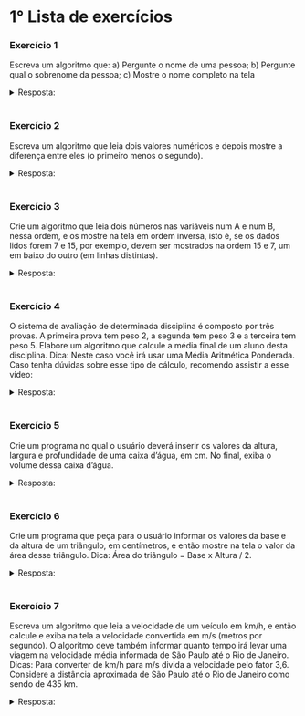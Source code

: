 # 1° Lista de exercícios 

### Exercício 1
Escreva um algoritmo que:
a) Pergunte o nome de uma pessoa;
b) Pergunte qual o sobrenome da pessoa;
c) Mostre o nome completo na tela
<details>
<summary>Resposta:</summary>

```c
programa
{
	cadeia nome, sobre_nome
	inteiro idade
	
	
	funcao inicio()
	{
		/* Solicitando informações */
		escreva("Digite seu primeiro nome: ")
		leia(nome)
		escreva("Digite o seu sobrenome: ")
		leia(sobre_nome)
		escreva("Digite sua idade: ")
		leia(idade)
		
		/*Mostrando infornações na tela*/
		escreva("\nSeu nome é: ", nome," ", sobre_nome, ", e sua idade é: ", idade, " anos.")
		
	}
}
```
</details>
<br/>

### Exercício 2
Escreva um algoritmo que leia dois valores numéricos e depois mostre a diferença entre eles (o primeiro menos o segundo).
<details>
<summary>Resposta:</summary>

```c
programa
{
	real num_1, num_2, soma, sub, mult, div,resto
	caracter operacao
	
	funcao inicio()
	{	
		/* Solicitação de dados */
		escreva("Escreva o primeiro número: ")
		leia(num_1)
		escreva("Escreva o primeiro número: ")
		leia(num_2)
		escreva("\nEscolha a operação -> 1-Soma, 2-Subtração, 3-Multiplicação, 4-Divisão: ")
		leia(operacao)	

		/* Criando as operações */
		soma = num_1 + num_2
		sub = num_1 - num_2
		mult = num_1 * num_2
		div = num_1 / num_2
		
 
		/* Mostrando resultado dependendo da operação */
		se(operacao == '1'){
			escreva("\nOs números são: ", num_1, " e: ", num_2, ", e a operação escolhida foi a Soma\n")
			escreva("A soma dos números é: ", soma,"\n")
		}
		senao se(operacao == '2'){
			escreva("\nOs números são: ", num_1, " e: ", num_2, ", e a operação escolhida foi a Subtração\n")
			escreva("A subtração do primeiro número pelo segundo é: ", sub,"\n")
		}
		senao se(operacao == '3'){
			escreva("\nOs números são: ", num_1, " e: ", num_2, ", e a operação escolhida foi a Multiplicação\n")
			escreva("O resultado da multiplicação é: ", mult,"\n")
		}
		senao se(operacao == '4'){
			escreva("\nOs números são: ", num_1, " e: ", num_2, ", e a operação escolhida foi a Divisão\n")
			escreva("O resultado da divisãodo primeiro número pelo segundo é: ", div,"\n")
		}
		senao{
			escreva ("\nErro !!! Essa não foi uma opção válida. Refaça o processo e escolha 1, 2, 3 ou 4 para executar operações.\n")
		}
	}
}
```
</details>
<br/>

### Exercício 3
Crie um algoritmo que leia dois números nas variáveis num A e num B, nessa ordem, e os mostre na tela em ordem inversa, isto é, se os dados lidos forem 7 e 15, por exemplo, devem ser mostrados na ordem 15 e 7, um em baixo do outro (em linhas distintas).
<details>
<summary>Resposta:</summary>

```c
programa
{
	inteiro num_a, num_b
	
	funcao inicio()
	{
		/* Solicitando dados de entrada */
		escreva("Escreva o 1° número: ")
		leia(num_a)
		escreva("Escreva o 2° número: ")
		leia(num_b)

		/* Mostrando os dados na tela */
		se(num_a != num_b){
			escreva("\nO segundo número digitado é: ", num_b,"\n")
			escreva("O primeiro número digitado é: ", num_a,"\n")
		}
		senao{
			escreva("\nErro!!! O segundo número deve ser diferente do primeiro.\n")
		}
	}
}
```
</details>
<br/>

### Exercício 4
O sistema de avaliação de determinada disciplina é composto por três provas. A primeira prova tem peso 2, a segunda tem peso 3 e a terceira tem peso 5. Elabore um algoritmo que calcule a média final de um aluno desta disciplina. Dica: Neste caso você irá usar uma Média Aritmética Ponderada. Caso tenha dúvidas sobre esse tipo de cálculo, recomendo assistir a esse vídeo:

<details>
<summary>Resposta:</summary>

```c
programa
{
	/* Criando as variáveis */
	real prova_1, prova_2, prova_final, trab_1, trab_2, trab_final, media_ponderada
	
	funcao inicio()
	{	
		/* Pegando os valores */
		escreva("Escreva a nota do trabalho 1 (Peso 1): ")
		leia(trab_1)
		
		escreva("Escreva a nota da prova 1 (Peso 2): ")
		leia(prova_1)
		
		escreva("Escreva a nota do trabalho 2 (Peso 2): ")
		leia(trab_2)
		
		escreva("Escreva a nota da prova 2 (Peso 3): ")
		leia(prova_2)
		
		escreva("Escreva a nota do trabalho final (Peso 3): ")
		leia(trab_final)
		
		escreva("Escreva a nota da prova final (Peso 5): ")
		leia(prova_final)

		/* Estabelecendo a média ponderada de notas */
		media_ponderada = (((trab_1 * 1) + (prova_1 * 2) + (trab_2 * 2) + (prova_2 * 3) + (trab_final * 3) + (prova_final * 5)) / (1 + 2 + 2 + 3 + 3 + 5))

		/* Escrevendo resultado na tela */
		se(media_ponderada >= 7){
			escreva("\nParabens !!! Você esta aprovado.\n")	
		}
		senao se(media_ponderada >=4 e media_ponderada < 7 ){
			escreva("\nRecuperação. Não desanime que ainda da pra passar.\n")
		}
		senao{
			escreva("\nReprovado. Tente novamente ano que vem.\n")
		}
		escreva("A média final é: ", media_ponderada)
	}
}
```
</details>
<br/>

### Exercício 5

Crie um programa no qual o usuário deverá inserir os valores da altura, largura e profundidade de uma caixa d’água, em cm. No final, exiba o volume dessa caixa d’água.
<details>
<summary>Resposta:</summary>

```c
programa
{
	real altura, largura, profund, vol
	funcao inicio()
	{	
		/* Solicitando valores */
		escreva("Insira a altura da caixa em cm: ")
		leia(altura)
		escreva("Insira a largura da caixa em cm: ")
		leia(largura)
		escreva("Insira a produndidade da caixa em cm: ")
		leia(profund)

		/* Fazendo a formula para calcular volume */
		vol = altura * largura * profund

		/* Escrevendo os dados  na tela*/
		escreva("\nA altura da caixa é: ", altura,"\n")
		escreva("A largura da caixa é: ", largura,"\n")
		escreva("A profundidade da caixa é: ", profund,"\n")
		escreva("O volume da caixa é: ", vol,"cm .\n")
	}
}
```
</details>
<br/>

### Exercício 6
Crie um programa que peça para o usuário informar os valores da base e da altura de um triângulo, em centímetros, e então mostre na tela o valor da área desse triângulo. Dica: Área do triângulo = Base x Altura / 2.
<details>
<summary>Resposta:</summary>

```c
programa
{	
	/* Criando as variáveis */
	real base, altura, area_do_tri
	
	funcao inicio()
	{	
		/* Solicitando valores de base e altura */
		escreva("Insira o valor da base em cm: ")
		leia(base)
		escreva("Insira o valor da altura em cm: ")
		leia(altura)

		/* Formula para calcular a base */
		area_do_tri = (base * altura) / 2 

		/* Exibindo valores na tela */
		escreva("\nO valor da base é: ", base,"cm. E a altura é: ",altura,"cm.\n")
		escreva("A base desse triangulo é: ",area_do_tri,"cm. \n" )
		
	}
}
```
</details>
<br/>

### Exercício 7
Escreva um algoritmo que leia a velocidade de um veículo em km/h, e então calcule e exiba na tela a velocidade convertida em m/s (metros por segundo). O algoritmo deve também informar quanto tempo irá levar uma viagem na velocidade média informada de São Paulo até o Rio de Janeiro. Dicas: Para converter de km/h para m/s divida a velocidade pelo fator 3,6. Considere a distância aproximada de São Paulo até o Rio de Janeiro como sendo de 435 km.
<details>
<summary>Resposta:</summary>

```c
programa
{
	/* Criando as variáveis */
	real veloc, metro_por_segundo, distancia, tempo
	cadeia cid_atual, cid_final  
	
	funcao inicio()
	{
		/* Solicitando entradas */
		escreva("Escreva a velocidade do veiculo em Km/h: ")
		leia(veloc)
		escreva("Qual é a sitade que você esta ?: ")
		leia(cid_atual)
		escreva("Qual é a sitade que você vai ?: ")
		leia(cid_final)
		escreva("Qual é a distancia que você vai percorrer em metros: ")
		leia(distancia)
		
		/* Convertendo Km/s para m/s */
		metro_por_segundo = veloc / 3.6
		tempo = distancia / veloc

		

		/* Mostrando informações na tela */
		escreva("\nA sua velocidade é de: ", metro_por_segundo, " m/s.\n")
		escreva("A cidade atual é: ",cid_atual, ", e você quer ir o para: ",cid_final, ".\n")
		escreva("A distencia a ser percorrida é de: ", distancia, " metros.\n")
		escreva("Você levará: ",tempo,  " de tempo.\n")
	}
} 
```
</details>
<br/>
